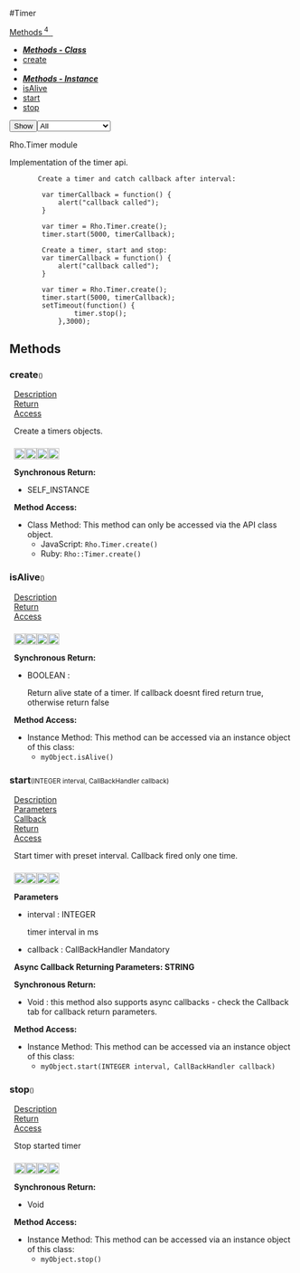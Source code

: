 #Timer
<div class="btn-group"><a href="#Methods" class="btn"><i class="icon-cog"></i> Methods<sup>&nbsp;4</sub></a><a class="btn dropdown-toggle" data-toggle="dropdown" data-target="#" href="#Methods" >  <span class="caret"></span>&nbsp;</a><ul class="dropdown-menu" style="max-height: 500px;overflow: auto;"><li class="disabled"><a tabindex="-1" href="#"><b><i>Methods - Class</i></b></a><li><a href="#mcreateSTATIC" data-target="cMethodcreate" class="autouncollapse">create</a></li></li><li class="divider"></li><li class="disabled"><a tabindex="-1" href="#"><b><i>Methods - Instance</i></b></a><li><a href="#misAliveINSTANCE" data-target="cMethodisAlive" class="autouncollapse">isAlive</a></li><li><a href="#mstartINSTANCE" data-target="cMethodstart" class="autouncollapse">start</a></li><li><a href="#mstopINSTANCE" data-target="cMethodstop" class="autouncollapse">stop</a></li></li></ul></div><div class="btn-group pull-right"><button class="btn dropdown-toggle" id="apiFilterBtn" data-toggle="dropdown" href="#" title="Filter Properties and Methods"><i class="icon-filter "></i>Show</button><select id="apiFilter" class="dropdown-menu apiFilter"><option value="all">All</option><option value="js">JavaScript</option><option value="ruby">Ruby</option><option value="android">Android</option><option value="ios">iOS</option><option value="wm">Windows Mobile</option><option value="wp8">Windows Phone 8</option><option value="w32">Windows Desktop</option><option value="msi">MSI Only</option></select></div><div  id="apibody" style="overflow:auto;padding-right: 5px;">
<p>Rho.Timer module</p>
<p>Implementation of the timer api.</p>

<pre><code>       Create a timer and catch callback after interval:

        var timerCallback = function() {
            alert("callback called");
        }                                              

        var timer = Rho.Timer.create();
        timer.start(5000, timerCallback);

        Create a timer, start and stop:
        var timerCallback = function() {
            alert("callback called");
        }                                              

        var timer = Rho.Timer.create();
        timer.start(5000, timerCallback);
        setTimeout(function() {
                timer.stop();
            },3000);
</code></pre>


<a name='Methods'></a>
<h2><i class='icon-cog'></i>Methods</h2>

<div class="accordion" id="accordion"><a name ='mcreateSTATIC'/><div class=' method  js ruby android wp8' id='mcreateSTATIC'><h3><strong  >create</strong><span style='font-size:.7em;font-weight:normal;'>()</span></h3><ul class="nav nav-tabs" style="padding-left:8px"><li class='active'><a href="#mcreateSTATIC1" data-toggle="tab">Description</a></li><li ><a href="#mcreateSTATIC4" data-toggle="tab">Return</a></li><li ><a href="#mcreateSTATIC6" data-toggle="tab">Access</a></li></ul><div class='tab-content' style='padding-left:8px' id='tc-createSTATIC'><div class="tab-pane fade active in" id="mcreateSTATIC1"><p>Create a timers objects.</p>
<p><div><p><img src="/img/js.png" style="width: 20px;padding-top: 8px" rel="tooltip" title="JavaScript"><img src="/img/ruby.png" style="width: 20px;padding-top: 8px" rel="tooltip" title="Ruby"><img src="/img/android.png" style="width: 20px;padding-top: 8px" rel="tooltip" title="Android"><img src="/img/wp8.png" style="width: 20px;padding-top: 8px" rel="tooltip" title="Windows Phone 8, Windows Embedded 8"></p></div></p></div><div class="tab-pane fade" id="mcreateSTATIC2"></div><div class="tab-pane fade" id="mcreateSTATIC3"></div><div class="tab-pane fade" id="mcreateSTATIC4"><div><p><strong>Synchronous Return:</strong></p><ul><li>SELF_INSTANCE</li></ul></div></div><div class="tab-pane fade" id="mcreateSTATIC6"><div><p><strong>Method Access:</strong></p><ul><li><i class="icon-book"></i>Class Method: This method can only be accessed via the API class object. <ul><li>JavaScript: <code>Rho.Timer.create()</code> </li><li>Ruby: <code>Rho::Timer.create()</code></li></ul></li></ul></div></div></div>  </div><a name ='misAliveINSTANCE'/><div class=' method  js ruby android wp8' id='misAliveINSTANCE'><h3><strong  >isAlive</strong><span style='font-size:.7em;font-weight:normal;'>()</span></h3><ul class="nav nav-tabs" style="padding-left:8px"><li class='active'><a href="#misAliveINSTANCE1" data-toggle="tab">Description</a></li><li ><a href="#misAliveINSTANCE4" data-toggle="tab">Return</a></li><li ><a href="#misAliveINSTANCE6" data-toggle="tab">Access</a></li></ul><div class='tab-content' style='padding-left:8px' id='tc-isAliveINSTANCE'><div class="tab-pane fade active in" id="misAliveINSTANCE1"><p><div><p><img src="/img/js.png" style="width: 20px;padding-top: 8px" rel="tooltip" title="JavaScript"><img src="/img/ruby.png" style="width: 20px;padding-top: 8px" rel="tooltip" title="Ruby"><img src="/img/android.png" style="width: 20px;padding-top: 8px" rel="tooltip" title="Android"><img src="/img/wp8.png" style="width: 20px;padding-top: 8px" rel="tooltip" title="Windows Phone 8, Windows Embedded 8"></p></div></p></div><div class="tab-pane fade" id="misAliveINSTANCE2"></div><div class="tab-pane fade" id="misAliveINSTANCE3"></div><div class="tab-pane fade" id="misAliveINSTANCE4"><div><p><strong>Synchronous Return:</strong></p><ul><li>BOOLEAN : <p>Return alive state of a timer. If callback doesnt fired return true, otherwise return false</p>
</li></ul></div></div><div class="tab-pane fade" id="misAliveINSTANCE6"><div><p><strong>Method Access:</strong></p><ul><li><i class="icon-file"></i>Instance Method: This method can be accessed via an instance object of this class: <ul><li><code>myObject.isAlive()</code></li></ul></li></ul></div></div></div>  </div><a name ='mstartINSTANCE'/><div class=' method  js ruby android wp8' id='mstartINSTANCE'><h3><strong  >start</strong><span style='font-size:.7em;font-weight:normal;'>(<span class="text-info">INTEGER</span> interval, <span class='text-info'>CallBackHandler</span> callback)</span></h3><ul class="nav nav-tabs" style="padding-left:8px"><li class='active'><a href="#mstartINSTANCE1" data-toggle="tab">Description</a></li><li ><a href="#mstartINSTANCE2" data-toggle="tab">Parameters</a></li><li ><a href="#mstartINSTANCE3" data-toggle="tab">Callback</a></li><li ><a href="#mstartINSTANCE4" data-toggle="tab">Return</a></li><li ><a href="#mstartINSTANCE6" data-toggle="tab">Access</a></li></ul><div class='tab-content' style='padding-left:8px' id='tc-startINSTANCE'><div class="tab-pane fade active in" id="mstartINSTANCE1"><p>Start timer with preset interval. Callback fired only one time.</p>
<p><div><p><img src="/img/js.png" style="width: 20px;padding-top: 8px" rel="tooltip" title="JavaScript"><img src="/img/ruby.png" style="width: 20px;padding-top: 8px" rel="tooltip" title="Ruby"><img src="/img/android.png" style="width: 20px;padding-top: 8px" rel="tooltip" title="Android"><img src="/img/wp8.png" style="width: 20px;padding-top: 8px" rel="tooltip" title="Windows Phone 8, Windows Embedded 8"></p></div></p></div><div class="tab-pane fade" id="mstartINSTANCE2"><div><p><strong>Parameters</strong></p><ul><li>interval : <span class='text-info'>INTEGER</span><p><p>timer interval in ms</p>
 </p></li><li>callback : <span class='text-info'>CallBackHandler</span> <span class='label label-warning'>Mandatory</span> </li></ul></div></div><div class="tab-pane fade" id="mstartINSTANCE3"><div><p><strong>Async Callback Returning Parameters: <span class='text-info'>STRING</span></strong></p><ul></ul></div></div><div class="tab-pane fade" id="mstartINSTANCE4"><div><p><strong>Synchronous Return:</strong></p><ul><li>Void : this method also supports async callbacks - check the Callback tab for callback return parameters.</li></ul></div></div><div class="tab-pane fade" id="mstartINSTANCE6"><div><p><strong>Method Access:</strong></p><ul><li><i class="icon-file"></i>Instance Method: This method can be accessed via an instance object of this class: <ul><li><code>myObject.start(<span class="text-info">INTEGER</span> interval, <span class='text-info'>CallBackHandler</span> callback)</code></li></ul></li></ul></div></div></div>  </div><a name ='mstopINSTANCE'/><div class=' method  js ruby android wp8' id='mstopINSTANCE'><h3><strong  >stop</strong><span style='font-size:.7em;font-weight:normal;'>()</span></h3><ul class="nav nav-tabs" style="padding-left:8px"><li class='active'><a href="#mstopINSTANCE1" data-toggle="tab">Description</a></li><li ><a href="#mstopINSTANCE4" data-toggle="tab">Return</a></li><li ><a href="#mstopINSTANCE6" data-toggle="tab">Access</a></li></ul><div class='tab-content' style='padding-left:8px' id='tc-stopINSTANCE'><div class="tab-pane fade active in" id="mstopINSTANCE1"><p>Stop started timer</p>
<p><div><p><img src="/img/js.png" style="width: 20px;padding-top: 8px" rel="tooltip" title="JavaScript"><img src="/img/ruby.png" style="width: 20px;padding-top: 8px" rel="tooltip" title="Ruby"><img src="/img/android.png" style="width: 20px;padding-top: 8px" rel="tooltip" title="Android"><img src="/img/wp8.png" style="width: 20px;padding-top: 8px" rel="tooltip" title="Windows Phone 8, Windows Embedded 8"></p></div></p></div><div class="tab-pane fade" id="mstopINSTANCE2"></div><div class="tab-pane fade" id="mstopINSTANCE3"></div><div class="tab-pane fade" id="mstopINSTANCE4"><div><p><strong>Synchronous Return:</strong></p><ul><li>Void</li></ul></div></div><div class="tab-pane fade" id="mstopINSTANCE6"><div><p><strong>Method Access:</strong></p><ul><li><i class="icon-file"></i>Instance Method: This method can be accessed via an instance object of this class: <ul><li><code>myObject.stop()</code></li></ul></li></ul></div></div></div>  </div></div></div>